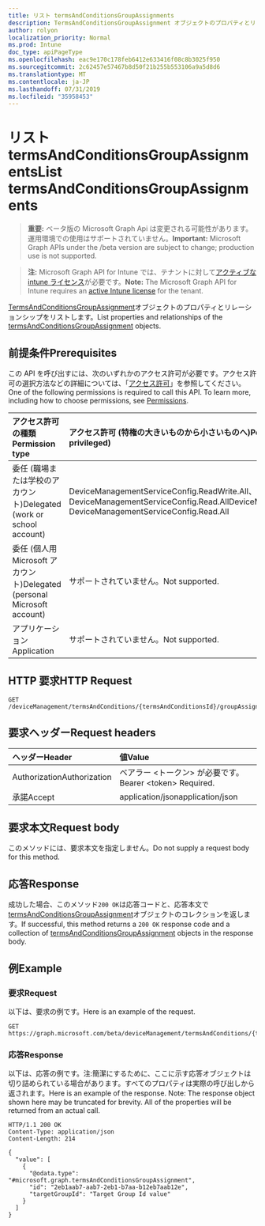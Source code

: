 ```yaml
---
title: リスト termsAndConditionsGroupAssignments
description: TermsAndConditionsGroupAssignment オブジェクトのプロパティとリレーションシップをリストします。
author: rolyon
localization_priority: Normal
ms.prod: Intune
doc_type: apiPageType
ms.openlocfilehash: eac9e170c178feb6412e633416f08c8b3025f950
ms.sourcegitcommit: 2c62457e57467b8d50f21b255b553106a9a5d8d6
ms.translationtype: MT
ms.contentlocale: ja-JP
ms.lasthandoff: 07/31/2019
ms.locfileid: "35958453"
---
```

# <a name="list-termsandconditionsgroupassignments"></a><span data-ttu-id="e85d6-103">リスト termsAndConditionsGroupAssignments</span><span class="sxs-lookup"><span data-stu-id="e85d6-103">List termsAndConditionsGroupAssignments</span></span>

> <span data-ttu-id="e85d6-104">**重要:** ベータ版の Microsoft Graph Api は変更される可能性があります。運用環境での使用はサポートされていません。</span><span class="sxs-lookup"><span data-stu-id="e85d6-104">**Important:** Microsoft Graph APIs under the /beta version are subject to change; production use is not supported.</span></span>

> <span data-ttu-id="e85d6-105">**注:** Microsoft Graph API for Intune では、テナントに対して[アクティブな intune ライセンス](https://go.microsoft.com/fwlink/?linkid=839381)が必要です。</span><span class="sxs-lookup"><span data-stu-id="e85d6-105">**Note:** The Microsoft Graph API for Intune requires an [active Intune license](https://go.microsoft.com/fwlink/?linkid=839381) for the tenant.</span></span>

<span data-ttu-id="e85d6-106">[TermsAndConditionsGroupAssignment](../resources/intune-companyterms-termsandconditionsgroupassignment.md)オブジェクトのプロパティとリレーションシップをリストします。</span><span class="sxs-lookup"><span data-stu-id="e85d6-106">List properties and relationships of the [termsAndConditionsGroupAssignment](../resources/intune-companyterms-termsandconditionsgroupassignment.md) objects.</span></span>

## <a name="prerequisites"></a><span data-ttu-id="e85d6-107">前提条件</span><span class="sxs-lookup"><span data-stu-id="e85d6-107">Prerequisites</span></span>
<span data-ttu-id="e85d6-p101">この API を呼び出すには、次のいずれかのアクセス許可が必要です。アクセス許可の選択方法などの詳細については、「[アクセス許可](/graph/permissions-reference)」を参照してください。</span><span class="sxs-lookup"><span data-stu-id="e85d6-p101">One of the following permissions is required to call this API. To learn more, including how to choose permissions, see [Permissions](/graph/permissions-reference).</span></span>

|<span data-ttu-id="e85d6-110">アクセス許可の種類</span><span class="sxs-lookup"><span data-stu-id="e85d6-110">Permission type</span></span>|<span data-ttu-id="e85d6-111">アクセス許可 (特権の大きいものから小さいものへ)</span><span class="sxs-lookup"><span data-stu-id="e85d6-111">Permissions (from most to least privileged)</span></span>|
|:---|:---|
|<span data-ttu-id="e85d6-112">委任 (職場または学校のアカウント)</span><span class="sxs-lookup"><span data-stu-id="e85d6-112">Delegated (work or school account)</span></span>|<span data-ttu-id="e85d6-113">DeviceManagementServiceConfig.ReadWrite.All、DeviceManagementServiceConfig.Read.All</span><span class="sxs-lookup"><span data-stu-id="e85d6-113">DeviceManagementServiceConfig.ReadWrite.All, DeviceManagementServiceConfig.Read.All</span></span>|
|<span data-ttu-id="e85d6-114">委任 (個人用 Microsoft アカウント)</span><span class="sxs-lookup"><span data-stu-id="e85d6-114">Delegated (personal Microsoft account)</span></span>|<span data-ttu-id="e85d6-115">サポートされていません。</span><span class="sxs-lookup"><span data-stu-id="e85d6-115">Not supported.</span></span>|
|<span data-ttu-id="e85d6-116">アプリケーション</span><span class="sxs-lookup"><span data-stu-id="e85d6-116">Application</span></span>|<span data-ttu-id="e85d6-117">サポートされていません。</span><span class="sxs-lookup"><span data-stu-id="e85d6-117">Not supported.</span></span>|

## <a name="http-request"></a><span data-ttu-id="e85d6-118">HTTP 要求</span><span class="sxs-lookup"><span data-stu-id="e85d6-118">HTTP Request</span></span>
<!-- {
  "blockType": "ignored"
}
-->
``` http
GET /deviceManagement/termsAndConditions/{termsAndConditionsId}/groupAssignments
```

## <a name="request-headers"></a><span data-ttu-id="e85d6-119">要求ヘッダー</span><span class="sxs-lookup"><span data-stu-id="e85d6-119">Request headers</span></span>
|<span data-ttu-id="e85d6-120">ヘッダー</span><span class="sxs-lookup"><span data-stu-id="e85d6-120">Header</span></span>|<span data-ttu-id="e85d6-121">値</span><span class="sxs-lookup"><span data-stu-id="e85d6-121">Value</span></span>|
|:---|:---|
|<span data-ttu-id="e85d6-122">Authorization</span><span class="sxs-lookup"><span data-stu-id="e85d6-122">Authorization</span></span>|<span data-ttu-id="e85d6-123">ベアラー &lt;トークン&gt; が必要です。</span><span class="sxs-lookup"><span data-stu-id="e85d6-123">Bearer &lt;token&gt; Required.</span></span>|
|<span data-ttu-id="e85d6-124">承諾</span><span class="sxs-lookup"><span data-stu-id="e85d6-124">Accept</span></span>|<span data-ttu-id="e85d6-125">application/json</span><span class="sxs-lookup"><span data-stu-id="e85d6-125">application/json</span></span>|

## <a name="request-body"></a><span data-ttu-id="e85d6-126">要求本文</span><span class="sxs-lookup"><span data-stu-id="e85d6-126">Request body</span></span>
<span data-ttu-id="e85d6-127">このメソッドには、要求本文を指定しません。</span><span class="sxs-lookup"><span data-stu-id="e85d6-127">Do not supply a request body for this method.</span></span>

## <a name="response"></a><span data-ttu-id="e85d6-128">応答</span><span class="sxs-lookup"><span data-stu-id="e85d6-128">Response</span></span>
<span data-ttu-id="e85d6-129">成功した場合、このメソッド`200 OK`は応答コードと、応答本文で[termsAndConditionsGroupAssignment](../resources/intune-companyterms-termsandconditionsgroupassignment.md)オブジェクトのコレクションを返します。</span><span class="sxs-lookup"><span data-stu-id="e85d6-129">If successful, this method returns a `200 OK` response code and a collection of [termsAndConditionsGroupAssignment](../resources/intune-companyterms-termsandconditionsgroupassignment.md) objects in the response body.</span></span>

## <a name="example"></a><span data-ttu-id="e85d6-130">例</span><span class="sxs-lookup"><span data-stu-id="e85d6-130">Example</span></span>

### <a name="request"></a><span data-ttu-id="e85d6-131">要求</span><span class="sxs-lookup"><span data-stu-id="e85d6-131">Request</span></span>
<span data-ttu-id="e85d6-132">以下は、要求の例です。</span><span class="sxs-lookup"><span data-stu-id="e85d6-132">Here is an example of the request.</span></span>
``` http
GET https://graph.microsoft.com/beta/deviceManagement/termsAndConditions/{termsAndConditionsId}/groupAssignments
```

### <a name="response"></a><span data-ttu-id="e85d6-133">応答</span><span class="sxs-lookup"><span data-stu-id="e85d6-133">Response</span></span>
<span data-ttu-id="e85d6-p102">以下は、応答の例です。注:簡潔にするために、ここに示す応答オブジェクトは切り詰められている場合があります。すべてのプロパティは実際の呼び出しから返されます。</span><span class="sxs-lookup"><span data-stu-id="e85d6-p102">Here is an example of the response. Note: The response object shown here may be truncated for brevity. All of the properties will be returned from an actual call.</span></span>
``` http
HTTP/1.1 200 OK
Content-Type: application/json
Content-Length: 214

{
  "value": [
    {
      "@odata.type": "#microsoft.graph.termsAndConditionsGroupAssignment",
      "id": "2eb1aab7-aab7-2eb1-b7aa-b12eb7aab12e",
      "targetGroupId": "Target Group Id value"
    }
  ]
}
```





